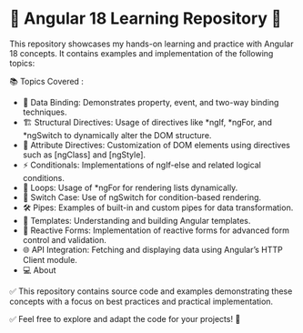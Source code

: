 # 🌟 Angular 18 Learning Repository 🌟
This repository showcases my hands-on learning and practice with Angular 18 concepts. It contains examples and implementation of the following topics:

📚 Topics Covered : 
* 🔗 Data Binding: Demonstrates property, event, and two-way binding techniques.
* 🏗️ Structural Directives: Usage of directives like *ngIf, *ngFor, and *ngSwitch to dynamically alter the DOM structure.
* 🎨 Attribute Directives: Customization of DOM elements using directives such as [ngClass] and [ngStyle].
* ⚡ Conditionals: Implementations of ngIf-else and related logical conditions.
* 🔄 Loops: Usage of *ngFor for rendering lists dynamically.
* 🔀 Switch Case: Use of ngSwitch for condition-based rendering.
* 🛠️ Pipes: Examples of built-in and custom pipes for data transformation.
* 📝 Templates: Understanding and building Angular templates.
* 🧪 Reactive Forms: Implementation of reactive forms for advanced form control and validation.
* 🌐 API Integration: Fetching and displaying data using Angular’s HTTP Client module.
* 💻 About

✅ This repository contains source code and examples demonstrating these concepts with a focus on best practices and practical implementation.

✅ Feel free to explore and adapt the code for your projects! 🚀
